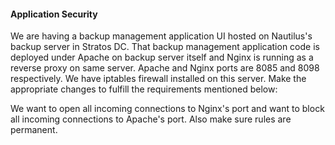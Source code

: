 #### Application Security

We are having a backup management application UI hosted on Nautilus's backup server in Stratos DC. That backup management application code is deployed under Apache on backup server itself and Nginx is running as a reverse proxy on same server. Apache and Nginx ports are 8085 and 8098 respectively. We have iptables firewall installed on this server. Make the appropriate changes to fulfill the requirements mentioned below:

We want to open all incoming connections to Nginx's port and want to block all incoming connections to Apache's port. Also make sure rules are permanent.